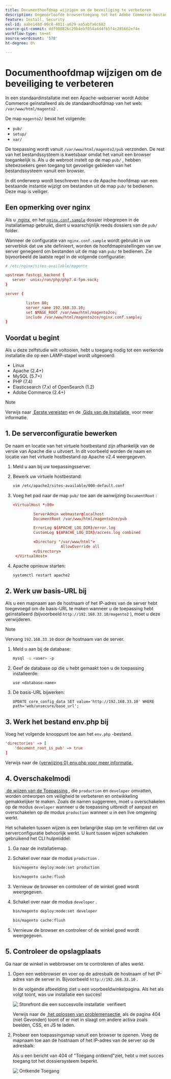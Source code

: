 ```yaml
---
title: Documenthoofdmap wijzigen om de beveiliging te verbeteren
description: Ongeoorloofde browsertoegang tot het Adobe Commerce-bestandssysteem op locatie voorkomen.
feature: Install, Security
exl-id: aabe148d-00c8-4011-a629-aa5abfa6c682
source-git-commit: ddf988826c29b4ebf054a4d4fb5f4c285662ef4e
workflow-type: tm+mt
source-wordcount: '578'
ht-degree: 0%

---
```


# Documenthoofdmap wijzigen om de beveiliging te verbeteren

In een standaardinstallatie met een Apache-webserver wordt Adobe Commerce geïnstalleerd als de standaardhoofdmap van het web: `/var/www/html/magento2` .

De map `magento2/` bevat het volgende:

- `pub/`
- `setup/`
- `var/`

De toepassing wordt vanuit `/var/www/html/magento2/pub` verzonden. De rest van het bestandssysteem is kwetsbaar omdat het vanuit een browser toegankelijk is.
Als u de webroot instelt op de map `pub/` , hebben sitebezoekers geen toegang tot gevoelige gebieden van het bestandssysteem vanuit een browser.

In dit onderwerp wordt beschreven hoe u de Apache-hoofdmap van een bestaande instantie wijzigt om bestanden uit de map `pub/` te bedienen. Deze map is veiliger.

## Een opmerking over nginx

Als u [&#x200B; nginx &#x200B;](../prerequisites/web-server/nginx.md) en het [`nginx.conf.sample` &#x200B;](https://github.com/magento/magento2/blob/2.4/nginx.conf.sample) dossier inbegrepen in de installatiemap gebruikt, dient u waarschijnlijk reeds dossiers van de `pub/` folder.

Wanneer de configuratie van `nginx.conf.sample` wordt gebruikt in uw serverblok dat uw site definieert, worden de hoofdmapinstellingen van uw server genegeerd om bestanden uit de map van `pub/` te bedienen. Zie bijvoorbeeld de laatste regel in de volgende configuratie:

```conf
# /etc/nginx/sites-available/magento

upstream fastcgi_backend {
   server  unix:/run/php/php7.4-fpm.sock;
}

server {

         listen 80;
         server_name 192.168.33.10;
         set $MAGE_ROOT /var/www/html/magento2ce;
         include /var/www/html/magento2ce/nginx.conf.sample;
}
```

## Voordat u begint

Als u deze zelfstudie wilt voltooien, hebt u toegang nodig tot een werkende installatie die op een LAMP-stapel wordt uitgevoerd:

- Linux
- Apache (2.4+)
- MySQL (5.7+)
- PHP (7.4)
- Elasticsearch (7.x) of OpenSearch (1.2)
- Adobe Commerce (2.4+)

>[!NOTE]
>
>Verwijs naar [&#x200B; Eerste vereisten &#x200B;](../prerequisites/overview.md) en de [&#x200B; Gids van de Installatie &#x200B;](../overview.md) voor meer informatie.

## &#x200B;1. De serverconfiguratie bewerken

De naam en locatie van het virtuele hostbestand zijn afhankelijk van de versie van Apache die u uitvoert. In dit voorbeeld worden de naam en locatie van het virtuele hostbestand op Apache v2.4 weergegeven.

1. Meld u aan bij uw toepassingsserver.
1. Bewerk uw virtuele hostbestand:

   ```bash
   vim /etc/apache2/sites-available/000-default.conf
   ```

1. Voeg het pad naar de map `pub/` toe aan de aanwijzing `DocumentRoot` :

   ```conf
   <VirtualHost *:80>
   
            ServerAdmin webmaster@localhost
            DocumentRoot /var/www/html/magento2ce/pub
   
            ErrorLog ${APACHE_LOG_DIR}/error.log
            CustomLog ${APACHE_LOG_DIR}/access.log combined
   
            <Directory "/var/www/html">
                        AllowOverride all
            </Directory>
    </VirtualHost>
   ```

1. Apache opnieuw starten:

   ```bash
   systemctl restart apache2
   ```

## &#x200B;2. Werk uw basis-URL bij

Als u een mapnaam aan de hostnaam of het IP-adres van de server hebt toegevoegd om de basis-URL te maken wanneer u de toepassing hebt geïnstalleerd (bijvoorbeeld `http://192.168.33.10/magento2` ), moet u deze verwijderen.

>[!NOTE]
>
>Vervang `192.168.33.10` door de hostnaam van de server.

1. Meld u aan bij de database:

   ```bash
   mysql -u <user> -p
   ```

1. Geef de database op die u hebt gemaakt toen u de toepassing installeerde:

   ```shell
   use <database-name>
   ```

1. De basis-URL bijwerken:

   ```shell
   UPDATE core_config_data SET value='http://192.168.33.10' WHERE path='web/unsecure/base_url';
   ```

## &#x200B;3. Werk het bestand env.php bij

Voeg het volgende knooppunt toe aan het `env.php` -bestand.

```conf
'directories' => [
    'document_root_is_pub' => true
]
```

Verwijs naar de {[&#x200B; verwijzing 0} env.php voor meer informatie.](../../configuration/reference/config-reference-envphp.md)

## &#x200B;4. Overschakelmodi

[&#x200B; de wijzen van de Toepassing &#x200B;](../../configuration/bootstrap/application-modes.md), die `production` en `developer` omvatten, worden ontworpen om veiligheid te verbeteren en ontwikkeling gemakkelijker te maken. Zoals de namen suggereren, moet u overschakelen op de modus `developer` wanneer u de toepassing uitbreidt of aanpast en overschakelen op de modus `production` wanneer u in een live omgeving werkt.

Het schakelen tussen wijzen is een belangrijke stap om te verifiëren dat uw serverconfiguratie behoorlijk werkt. U kunt tussen wijzen schakelen gebruikend het CLI hulpmiddel:

1. Ga naar de installatiemap.
1. Schakel over naar de modus `production` .

   ```bash
   bin/magento deploy:mode:set production
   ```

   ```bash
   bin/magento cache:flush
   ```

1. Vernieuw de browser en controleer of de winkel goed wordt weergegeven.
1. Schakel over naar de modus `developer` .

   ```bash
   bin/magento deploy:mode:set developer
   ```

   ```bash
   bin/magento cache:flush
   ```

1. Vernieuw de browser en controleer of de winkel goed wordt weergegeven.

## &#x200B;5. Controleer de opslagplaats

Ga naar de winkel in webbrowser om te controleren of alles werkt.

1. Open een webbrowser en voer op de adresbalk de hostnaam of het IP-adres van de server in. Bijvoorbeeld `http://192.168.33.10` .

   In de volgende afbeelding ziet u een voorbeeldwinkelpagina. Als het als volgt toont, was uw installatie een succes!

   ![&#x200B; Storefront die een succesvolle installatie &#x200B;](../../assets/installation/install-success_store.png) verifieert

   Verwijs naar de [&#x200B; het oplossen van problemensectie &#x200B;](https://support.magento.com/hc/en-us/articles/360032994352) als de pagina 404 (niet Gevonden) toont of er niet in slaagt om andere activa zoals beelden, CSS, en JS te laden.

1. Probeer een toepassingsmap vanuit een browser te openen. Voeg de mapnaam toe aan de hostnaam of het IP-adres van de server op de adresbalk:

   Als u een bericht van 404 of &quot;Toegang ontkend&quot;ziet, hebt u met succes toegang tot het dossiersysteem beperkt.

   ![&#x200B; Ontkende Toegang &#x200B;](../../assets/installation/access-denied.png)
